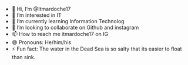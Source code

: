 - 👋 Hi, I’m @Itmardoche17
- 👀 I’m interested in IT
- 🌱 I’m currently learning Information Technolog
- 💞️ I’m looking to collaborate on Github and instagram
- 📫 How to reach me itmardoche17 on IG
- 😄 Pronouns: He/him/his
- ⚡ Fun fact: The water in the Dead Sea is so salty that its easier to float than sink.

<!---
Itmardoche17/Itmardoche17 is a ✨ special ✨ repository because its `README.md` (this file) appears on your GitHub profile.
You can click the Preview link to take a look at your changes.
--->
